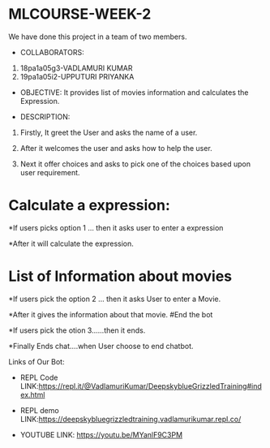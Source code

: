 # MLCOURSE-WEEK-2
We have done this project in a team of two members.
* COLLABORATORS:
1. 18pa1a05g3-VADLAMURI KUMAR
2. 19pa1a05i2-UPPUTURI PRIYANKA


* OBJECTIVE:
It provides list of movies information and calculates the Expression.


* DESCRIPTION:

 1. Firstly, It greet the User and asks the name of a user.

 2. After it welcomes the user and asks how to help the user.

 3. Next it offer choices and asks to pick one of the choices based upon user requirement. 
# Calculate a expression:
 *If users picks option 1 ... then it asks user to  enter a expression 

 *After it will calculate the expression. 
 # List of Information about movies

 *If users pick the option 2 ... then it asks User to enter a Movie. 

 *After it gives the information about that movie.
 #End the bot

 *If users pick the otion 3......then it ends. 

 *Finally Ends chat....when User choose to end chatbot.
 
 Links of Our Bot:
  
 * REPL Code LINK:https://repl.it/@VadlamuriKumar/DeepskyblueGrizzledTraining#index.html
 
  * REPL demo LINK:https://deepskybluegrizzledtraining.vadlamurikumar.repl.co/

  
  
  
 * YOUTUBE LINK:
https://youtu.be/MYanlF9C3PM
  
  
  





 
